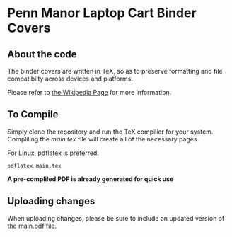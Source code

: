 Penn Manor Laptop Cart Binder Covers
==============

About the code
--------------
The binder covers are written in TeX, so as to preserve formatting and file
compatibilty across devices and platforms.

Please refer to [the Wikipedia Page](http://en.wikipedia.org/wiki/TeX) for more information.

To Compile
--------------
Simply clone the repository and run the TeX compilier for your system.
Compliling the *main.tex* file will create all of the necessary pages.

For Linux, pdflatex is preferred.

	pdflatex main.tex

**A pre-compliled PDF is already generated for quick use**

Uploading changes
----------------
When uploading changes, please be sure to include an updated version of the main.pdf file.
